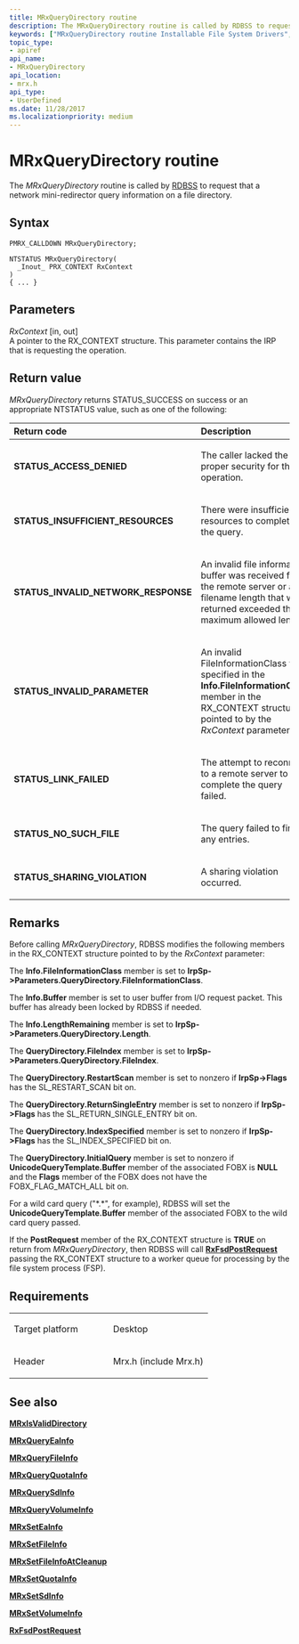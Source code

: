 ```yaml
---
title: MRxQueryDirectory routine
description: The MRxQueryDirectory routine is called by RDBSS to request that a network mini-redirector query information on a file directory.
keywords: ["MRxQueryDirectory routine Installable File System Drivers", "PMRX_CALLDOWN"]
topic_type:
- apiref
api_name:
- MRxQueryDirectory
api_location:
- mrx.h
api_type:
- UserDefined
ms.date: 11/28/2017
ms.localizationpriority: medium
---
```


# MRxQueryDirectory routine


The *MRxQueryDirectory* routine is called by [RDBSS](./the-rdbss-driver-and-library.md) to request that a network mini-redirector query information on a file directory.

## Syntax

```ManagedCPlusPlus
PMRX_CALLDOWN MRxQueryDirectory;

NTSTATUS MRxQueryDirectory(
  _Inout_ PRX_CONTEXT RxContext
)
{ ... }
```

## Parameters

*RxContext* \[in, out\]  
A pointer to the RX\_CONTEXT structure. This parameter contains the IRP that is requesting the operation.

## Return value

*MRxQueryDirectory* returns STATUS\_SUCCESS on success or an appropriate NTSTATUS value, such as one of the following:

<table>
<colgroup>
<col width="50%" />
<col width="50%" />
</colgroup>
<thead>
<tr class="header">
<th align="left">Return code</th>
<th align="left">Description</th>
</tr>
</thead>
<tbody>
<tr class="odd">
<td align="left"><strong>STATUS_ACCESS_DENIED</strong></td>
<td align="left"><p>The caller lacked the proper security for this operation.</p></td>
</tr>
<tr class="even">
<td align="left"><strong>STATUS_INSUFFICIENT_RESOURCES</strong></td>
<td align="left"><p>There were insufficient resources to complete the query.</p></td>
</tr>
<tr class="odd">
<td align="left"><strong>STATUS_INVALID_NETWORK_RESPONSE</strong></td>
<td align="left"><p>An invalid file information buffer was received from the remote server or a filename length that was returned exceeded the maximum allowed length.</p></td>
</tr>
<tr class="even">
<td align="left"><strong>STATUS_INVALID_PARAMETER</strong></td>
<td align="left"><p>An invalid FileInformationClass was specified in the <strong>Info.FileInformationClass</strong> member in the RX_CONTEXT structure pointed to by the <em>RxContext</em> parameter.</p></td>
</tr>
<tr class="odd">
<td align="left"><strong>STATUS_LINK_FAILED</strong></td>
<td align="left"><p>The attempt to reconnect to a remote server to complete the query failed.</p></td>
</tr>
<tr class="even">
<td align="left"><strong>STATUS_NO_SUCH_FILE</strong></td>
<td align="left"><p>The query failed to find any entries.</p></td>
</tr>
<tr class="odd">
<td align="left"><strong>STATUS_SHARING_VIOLATION</strong></td>
<td align="left"><p>A sharing violation occurred.</p></td>
</tr>
</tbody>
</table>

 

## Remarks

Before calling *MRxQueryDirectory*, RDBSS modifies the following members in the RX\_CONTEXT structure pointed to by the *RxContext* parameter:

The **Info.FileInformationClass** member is set to **IrpSp-&gt;Parameters.QueryDirectory.FileInformationClass**.

The **Info.Buffer** member is set to user buffer from I/O request packet. This buffer has already been locked by RDBSS if needed.

The **Info.LengthRemaining** member is set to **IrpSp-&gt;Parameters.QueryDirectory.Length**.

The **QueryDirectory.FileIndex** member is set to **IrpSp-&gt;Parameters.QueryDirectory.FileIndex**.

The **QueryDirectory.RestartScan** member is set to nonzero if **IrpSp-&gt;Flags** has the SL\_RESTART\_SCAN bit on.

The **QueryDirectory.ReturnSingleEntry** member is set to nonzero if **IrpSp-&gt;Flags** has the SL\_RETURN\_SINGLE\_ENTRY bit on.

The **QueryDirectory.IndexSpecified** member is set to nonzero if **IrpSp-&gt;Flags** has the SL\_INDEX\_SPECIFIED bit on.

The **QueryDirectory.InitialQuery** member is set to nonzero if **UnicodeQueryTemplate.Buffer** member of the associated FOBX is **NULL** and the **Flags** member of the FOBX does not have the FOBX\_FLAG\_MATCH\_ALL bit on.

For a wild card query ("\*.\*", for example), RDBSS will set the **UnicodeQueryTemplate.Buffer** member of the associated FOBX to the wild card query passed.

If the **PostRequest** member of the RX\_CONTEXT structure is **TRUE** on return from *MRxQueryDirectory*, then RDBSS will call [**RxFsdPostRequest**](/windows-hardware/drivers/ddi/rxprocs/nf-rxprocs-rxfsdpostrequest) passing the RX\_CONTEXT structure to a worker queue for processing by the file system process (FSP).

## Requirements

<table>
<colgroup>
<col width="50%" />
<col width="50%" />
</colgroup>
<tbody>
<tr class="odd">
<td align="left"><p>Target platform</p></td>
<td align="left">Desktop</td>
</tr>
<tr class="even">
<td align="left"><p>Header</p></td>
<td align="left">Mrx.h (include Mrx.h)</td>
</tr>
</tbody>
</table>

## See also


[**MRxIsValidDirectory**](/windows-hardware/drivers/ddi/mrx/nc-mrx-pmrx_chkdir_calldown)

[**MRxQueryEaInfo**](mrxqueryeainfo.md)

[**MRxQueryFileInfo**](mrxqueryfileinfo.md)

[**MRxQueryQuotaInfo**](mrxqueryquotainfo.md)

[**MRxQuerySdInfo**](mrxquerysdinfo.md)

[**MRxQueryVolumeInfo**](mrxqueryvolumeinfo.md)

[**MRxSetEaInfo**](mrxseteainfo.md)

[**MRxSetFileInfo**](mrxsetfileinfo.md)

[**MRxSetFileInfoAtCleanup**](mrxsetfileinfoatcleanup.md)

[**MRxSetQuotaInfo**](mrxsetquotainfo.md)

[**MRxSetSdInfo**](mrxsetsdinfo.md)

[**MRxSetVolumeInfo**](mrxsetvolumeinfo.md)

[**RxFsdPostRequest**](/windows-hardware/drivers/ddi/rxprocs/nf-rxprocs-rxfsdpostrequest)

 

